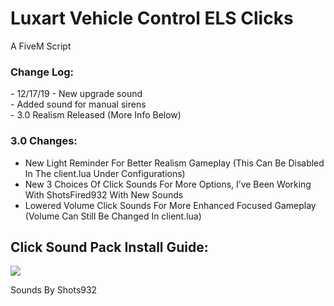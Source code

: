 <h1>Luxart Vehicle Control ELS Clicks</h1>

A FiveM Script

<H3>Change Log:</H3>
<dl>
  <dt>- 12/17/19 - New upgrade sound</dt>
  <dt>- Added sound for manual sirens</dt>
  <dt>- 3.0 Realism Released (More Info Below)</dt>
</dl>

<H3>3.0 Changes:</H3>

<ul>
  <li>New Light Reminder For Better Realism Gameplay (This Can Be Disabled In The client.lua Under Configurations)
</li>
  <li>New 3 Choices Of Click Sounds For More Options, I’ve Been Working With ShotsFired932 With New Sounds</li>
  <li>Lowered Volume Click Sounds For More Enhanced Focused Gameplay
(Volume Can Still Be Changed In client.lua)</li>
</ul>


<h2>Click Sound Pack Install Guide:</h2>

<img src="https://forum.cfx.re/uploads/default/original/4X/f/2/a/f2af25d406b0fa816dae58b86a83b1a46bf66ce8.gif"  />

Sounds By Shots932
